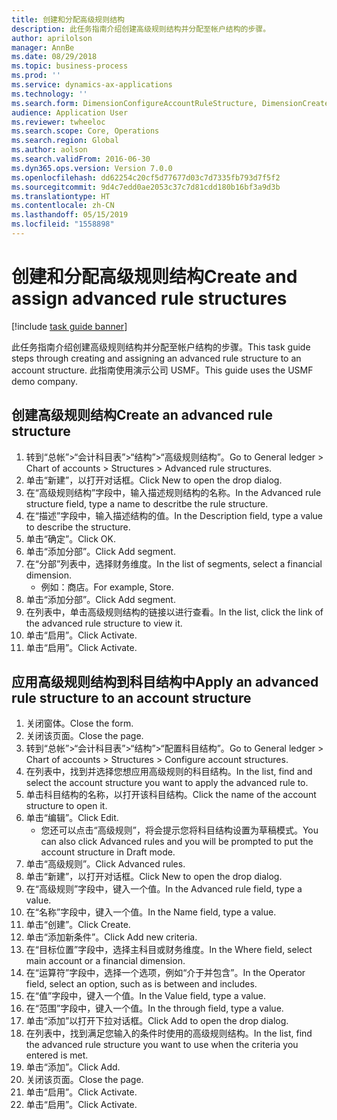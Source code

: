 ```yaml
---
title: 创建和分配高级规则结构
description: 此任务指南介绍创建高级规则结构并分配至帐户结构的步骤。
author: aprilolson
manager: AnnBe
ms.date: 08/29/2018
ms.topic: business-process
ms.prod: ''
ms.service: dynamics-ax-applications
ms.technology: ''
ms.search.form: DimensionConfigureAccountRuleStructure, DimensionCreateAccountRuleStructure, DimensionHierarchyAddLevel, DimensionHierarchyConstraintActivate, DimensionConfigureAccountStructure, DimensionConfigureAccountRule, DimensionCreateAccountRule, DimensionSelectAccountRuleStructure
audience: Application User
ms.reviewer: twheeloc
ms.search.scope: Core, Operations
ms.search.region: Global
ms.author: aolson
ms.search.validFrom: 2016-06-30
ms.dyn365.ops.version: Version 7.0.0
ms.openlocfilehash: dd62254c20cf5d77677d03c7d7335fb793d7f5f2
ms.sourcegitcommit: 9d4c7edd0ae2053c37c7d81cdd180b16bf3a9d3b
ms.translationtype: HT
ms.contentlocale: zh-CN
ms.lasthandoff: 05/15/2019
ms.locfileid: "1558898"
---
```

# <a name="create-and-assign-advanced-rule-structures"></a><span data-ttu-id="719dd-103">创建和分配高级规则结构</span><span class="sxs-lookup"><span data-stu-id="719dd-103">Create and assign advanced rule structures</span></span>

[!include [task guide banner](../../includes/task-guide-banner.md)]

<span data-ttu-id="719dd-104">此任务指南介绍创建高级规则结构并分配至帐户结构的步骤。</span><span class="sxs-lookup"><span data-stu-id="719dd-104">This task guide steps through creating and assigning an advanced rule structure to an account structure.</span></span> <span data-ttu-id="719dd-105">此指南使用演示公司 USMF。</span><span class="sxs-lookup"><span data-stu-id="719dd-105">This guide uses the USMF demo company.</span></span>


## <a name="create-an-advanced-rule-structure"></a><span data-ttu-id="719dd-106">创建高级规则结构</span><span class="sxs-lookup"><span data-stu-id="719dd-106">Create an advanced rule structure</span></span>
1. <span data-ttu-id="719dd-107">转到“总帐”>“会计科目表”>“结构”>“高级规则结构”。</span><span class="sxs-lookup"><span data-stu-id="719dd-107">Go to General ledger > Chart of accounts > Structures > Advanced rule structures.</span></span>
2. <span data-ttu-id="719dd-108">单击“新建”，以打开对话框。</span><span class="sxs-lookup"><span data-stu-id="719dd-108">Click New to open the drop dialog.</span></span>
3. <span data-ttu-id="719dd-109">在“高级规则结构”字段中，输入描述规则结构的名称。</span><span class="sxs-lookup"><span data-stu-id="719dd-109">In the Advanced rule structure field, type a name to descritbe the rule structure.</span></span>
4. <span data-ttu-id="719dd-110">在“描述”字段中，输入描述结构的值。</span><span class="sxs-lookup"><span data-stu-id="719dd-110">In the Description field, type a value to describe the structure.</span></span>
5. <span data-ttu-id="719dd-111">单击“确定”。</span><span class="sxs-lookup"><span data-stu-id="719dd-111">Click OK.</span></span>
6. <span data-ttu-id="719dd-112">单击“添加分部”。</span><span class="sxs-lookup"><span data-stu-id="719dd-112">Click Add segment.</span></span>
7. <span data-ttu-id="719dd-113">在“分部”列表中，选择财务维度。</span><span class="sxs-lookup"><span data-stu-id="719dd-113">In the list of segments, select a financial dimension.</span></span>
    * <span data-ttu-id="719dd-114">例如：商店。</span><span class="sxs-lookup"><span data-stu-id="719dd-114">For example, Store.</span></span>  
8. <span data-ttu-id="719dd-115">单击“添加分部”。</span><span class="sxs-lookup"><span data-stu-id="719dd-115">Click Add segment.</span></span>
9. <span data-ttu-id="719dd-116">在列表中，单击高级规则结构的链接以进行查看。</span><span class="sxs-lookup"><span data-stu-id="719dd-116">In the list, click the link of the advanced rule structure to view it.</span></span>
10. <span data-ttu-id="719dd-117">单击“启用”。</span><span class="sxs-lookup"><span data-stu-id="719dd-117">Click Activate.</span></span>
11. <span data-ttu-id="719dd-118">单击“启用”。</span><span class="sxs-lookup"><span data-stu-id="719dd-118">Click Activate.</span></span>

## <a name="apply-an-advanced-rule-structure-to-an-account-structure"></a><span data-ttu-id="719dd-119">应用高级规则结构到科目结构中</span><span class="sxs-lookup"><span data-stu-id="719dd-119">Apply an advanced rule structure to an account structure</span></span>
1. <span data-ttu-id="719dd-120">关闭窗体。</span><span class="sxs-lookup"><span data-stu-id="719dd-120">Close the form.</span></span>
2. <span data-ttu-id="719dd-121">关闭该页面。</span><span class="sxs-lookup"><span data-stu-id="719dd-121">Close the page.</span></span>
3. <span data-ttu-id="719dd-122">转到“总帐”>“会计科目表”>“结构”>“配置科目结构”。</span><span class="sxs-lookup"><span data-stu-id="719dd-122">Go to General ledger > Chart of accounts > Structures > Configure account structures.</span></span>
4. <span data-ttu-id="719dd-123">在列表中，找到并选择您想应用高级规则的科目结构。</span><span class="sxs-lookup"><span data-stu-id="719dd-123">In the list, find and select the account structure you want to apply the advanced rule to.</span></span>
5. <span data-ttu-id="719dd-124">单击科目结构的名称，以打开该科目结构。</span><span class="sxs-lookup"><span data-stu-id="719dd-124">Click the name of the account structure to open it.</span></span>
6. <span data-ttu-id="719dd-125">单击“编辑”。</span><span class="sxs-lookup"><span data-stu-id="719dd-125">Click Edit.</span></span>
    * <span data-ttu-id="719dd-126">您还可以点击“高级规则”，将会提示您将科目结构设置为草稿模式。</span><span class="sxs-lookup"><span data-stu-id="719dd-126">You can also click Advanced rules and you will be prompted to put the account structure in Draft mode.</span></span>  
7. <span data-ttu-id="719dd-127">单击“高级规则”。</span><span class="sxs-lookup"><span data-stu-id="719dd-127">Click Advanced rules.</span></span>
8. <span data-ttu-id="719dd-128">单击“新建”，以打开对话框。</span><span class="sxs-lookup"><span data-stu-id="719dd-128">Click New to open the drop dialog.</span></span>
9. <span data-ttu-id="719dd-129">在“高级规则”字段中，键入一个值。</span><span class="sxs-lookup"><span data-stu-id="719dd-129">In the Advanced rule field, type a value.</span></span>
10. <span data-ttu-id="719dd-130">在“名称”字段中，键入一个值。</span><span class="sxs-lookup"><span data-stu-id="719dd-130">In the Name field, type a value.</span></span>
11. <span data-ttu-id="719dd-131">单击“创建”。</span><span class="sxs-lookup"><span data-stu-id="719dd-131">Click Create.</span></span>
12. <span data-ttu-id="719dd-132">单击“添加新条件”。</span><span class="sxs-lookup"><span data-stu-id="719dd-132">Click Add new criteria.</span></span>
13. <span data-ttu-id="719dd-133">在“目标位置”字段中，选择主科目或财务维度。</span><span class="sxs-lookup"><span data-stu-id="719dd-133">In the Where field, select main account or a financial dimension.</span></span>
14. <span data-ttu-id="719dd-134">在“运算符”字段中，选择一个选项，例如“介于并包含”。</span><span class="sxs-lookup"><span data-stu-id="719dd-134">In the Operator field, select an option, such as is between and includes.</span></span>
15. <span data-ttu-id="719dd-135">在“值”字段中，键入一个值。</span><span class="sxs-lookup"><span data-stu-id="719dd-135">In the Value field, type a value.</span></span>
16. <span data-ttu-id="719dd-136">在“范围”字段中，键入一个值。</span><span class="sxs-lookup"><span data-stu-id="719dd-136">In the through field, type a value.</span></span>
17. <span data-ttu-id="719dd-137">单击“添加”以打开下拉对话框。</span><span class="sxs-lookup"><span data-stu-id="719dd-137">Click Add to open the drop dialog.</span></span>
18. <span data-ttu-id="719dd-138">在列表中，找到满足您输入的条件时使用的高级规则结构。</span><span class="sxs-lookup"><span data-stu-id="719dd-138">In the list, find the advanced rule structure you want to use when the criteria you entered is met.</span></span>
19. <span data-ttu-id="719dd-139">单击“添加”。</span><span class="sxs-lookup"><span data-stu-id="719dd-139">Click Add.</span></span>
20. <span data-ttu-id="719dd-140">关闭该页面。</span><span class="sxs-lookup"><span data-stu-id="719dd-140">Close the page.</span></span>
21. <span data-ttu-id="719dd-141">单击“启用”。</span><span class="sxs-lookup"><span data-stu-id="719dd-141">Click Activate.</span></span>
22. <span data-ttu-id="719dd-142">单击“启用”。</span><span class="sxs-lookup"><span data-stu-id="719dd-142">Click Activate.</span></span>

